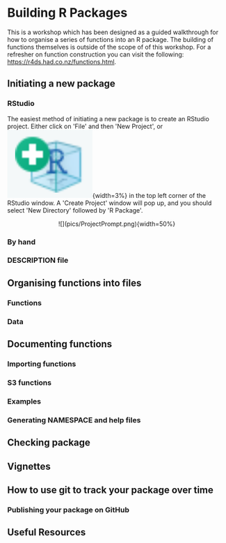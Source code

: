 # Building R Packages

This is a workshop which has been designed as a guided walkthrough for how to organise a series of functions into an R package. The building of functions themselves is outside of the scope of of this workshop. For a refresher on function construction you can visit the following: https://r4ds.had.co.nz/functions.html.

## Initiating a new package
### RStudio
The easiest method of initiating a new package is to create an RStudio project. Either click on 'File' and then 'New Project', or ![The add project button](pics/ProjectButton.png){width=3%} in the top left corner of the RStudio window. A 'Create Project' window will pop up, and you should select 'New Directory' followed by 'R Package'.

<center>![](pics/ProjectPrompt.png){width=50%}</center>

### By hand

### DESCRIPTION file

## Organising functions into files
### Functions
### Data

## Documenting functions

### Importing functions

### S3 functions

### Examples

### Generating NAMESPACE and help files

## Checking package

## Vignettes

## How to use git to track your package over time

### Publishing your package on GitHub






## Useful Resources
